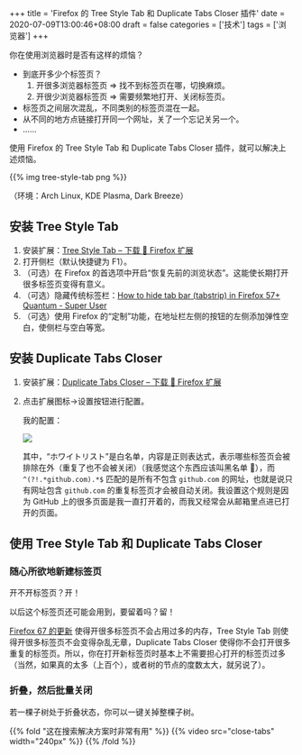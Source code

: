 +++
title = 'Firefox 的 Tree Style Tab 和 Duplicate Tabs Closer 插件'
date = 2020-07-09T13:00:46+08:00
draft = false
categories = ['技术']
tags = ['浏览器']
+++

你在使用浏览器时是否有这样的烦恼？

-   到底开多少个标签页？
    1.  开很多浏览器标签页 ⇒ 找不到标签页在哪，切换麻烦。
    2.  开很少浏览器标签页 ⇒ 需要频繁地打开、关闭标签页。
-   标签页之间层次混乱，不同类别的标签页混在一起。
-   从不同的地方点链接打开同一个网址，关了一个忘记关另一个。
-   ……

使用 Firefox 的 Tree Style Tab 和 Duplicate Tabs Closer 插件，就可以解决上述烦恼。

<!--more-->

{{% img tree-style-tab png %}}

（环境：Arch Linux, KDE Plasma, Dark Breeze）

## 安装 Tree Style Tab

1.  安装扩展：[Tree Style Tab – 下载 🦊 Firefox 扩展](https://addons.mozilla.org/zh-CN/firefox/addon/tree-style-tab/)
2.  打开侧栏（默认快捷键为 F1）。
3.  （可选）在 Firefox 的首选项中开启“恢复先前的浏览状态”。这能使长期打开很多标签页变得有意义。
4.  （可选）隐藏传统标签栏：[How to hide tab bar (tabstrip) in Firefox 57+ Quantum - Super User](https://superuser.com/a/1268734)
5.  （可选）使用 Firefox 的“定制”功能，在地址栏左侧的按钮的左侧添加弹性空白，使侧栏与空白等宽。

## 安装 Duplicate Tabs Closer

1.  安装扩展：[Duplicate Tabs Closer – 下载 🦊 Firefox 扩展](https://addons.mozilla.org/zh-CN/firefox/addon/duplicate-tabs-closer/)
2.  点击扩展图标→设置按钮进行配置。

    我的配置：

    ![](/post_img/firefox-tree-style-tab-and-duplicate-tabs-closer/duplicate-tabs-closer-settings.png)

    其中，“ホワイトリスト”是白名单，内容是正则表达式，表示哪些标签页会被排除在外（重复了也不会被关闭）（我感觉这个东西应该叫黑名单 :new_moon_with_face:），而 `^(?!.*github.com).*$` 匹配的是所有不包含 `github.com` 的网址，也就是说只有网址包含 `github.com` 的重复标签页才会被自动关闭。我设置这个规则是因为 GitHub 上的很多页面是我一直打开着的，而我又经常会从邮箱里点进已打开的页面。

## 使用 Tree Style Tab 和 Duplicate Tabs Closer

### 随心所欲地新建标签页

开不开标签页？开！

以后这个标签页还可能会用到，要留着吗？留！

[Firefox 67 的更新](https://www.ghacks.net/2019/03/01/firefox-67-automatically-unload-unused-tabs-to-improve-memory/) 使得开很多标签页不会占用过多的内存，Tree Style Tab 则使得开很多标签页不会变得杂乱无章，Duplicate Tabs Closer 使得你不会打开很多重复的标签页。所以，你在打开新标签页时基本上不需要担心打开的标签页过多（当然，如果真的太多（上百个），或者树的节点的度数太大，就另说了）。

### 折叠，然后批量关闭

若一棵子树处于折叠状态，你可以一键关掉整棵子树。

{{% fold "这在搜索解决方案时非常有用" %}}
{{% video src="close-tabs" width="240px" %}}
{{% /fold %}}
